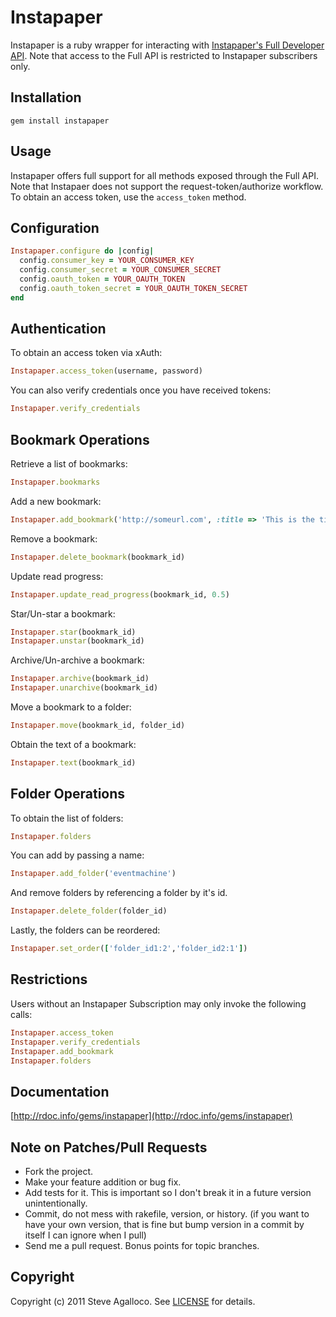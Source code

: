 Instapaper
=========
Instapaper is a ruby wrapper for interacting with [Instapaper's Full Developer API](http://www.instapaper.com/api/full).  Note that access to the Full API is restricted to Instapaper subscribers only.

Installation
------------
    gem install instapaper

Usage
-----

Instapaper offers full support for all methods exposed through the Full API.  Note that Instapaer does not support the request-token/authorize workflow.  To obtain an access token, use the `access_token` method.

Configuration
-------------

```ruby
Instapaper.configure do |config|
  config.consumer_key = YOUR_CONSUMER_KEY
  config.consumer_secret = YOUR_CONSUMER_SECRET
  config.oauth_token = YOUR_OAUTH_TOKEN
  config.oauth_token_secret = YOUR_OAUTH_TOKEN_SECRET
end
```

Authentication
--------------

To obtain an access token via xAuth:

```ruby
Instapaper.access_token(username, password)
```

You can also verify credentials once you have received tokens:

```ruby
Instapaper.verify_credentials
```

Bookmark Operations
-------------------

Retrieve a list of bookmarks:

```ruby
Instapaper.bookmarks
```

Add a new bookmark:

```ruby
Instapaper.add_bookmark('http://someurl.com', :title => 'This is the title', :description => 'This is the description')
```

Remove a bookmark:

```ruby
Instapaper.delete_bookmark(bookmark_id)
```

Update read progress:

```ruby
Instapaper.update_read_progress(bookmark_id, 0.5)
```

Star/Un-star a bookmark:

```ruby
Instapaper.star(bookmark_id)
Instapaper.unstar(bookmark_id)
```

Archive/Un-archive a bookmark:

```ruby
Instapaper.archive(bookmark_id)
Instapaper.unarchive(bookmark_id)
```

Move a bookmark to a folder:

```ruby
Instapaper.move(bookmark_id, folder_id)
```

Obtain the text of a bookmark:

```ruby
Instapaper.text(bookmark_id)
```

Folder Operations
-----------------

To obtain the list of folders:

```ruby
Instapaper.folders
```

You can add by passing a name:

```ruby
Instapaper.add_folder('eventmachine')
```

And remove folders by referencing a folder by it's id.

```ruby
Instapaper.delete_folder(folder_id)
```

Lastly, the folders can be reordered:

```ruby
Instapaper.set_order(['folder_id1:2','folder_id2:1'])
```

Restrictions
------------

Users without an Instapaper Subscription may only invoke the following calls:

```ruby
Instapaper.access_token
Instapaper.verify_credentials
Instapaper.add_bookmark
Instapaper.folders
```

Documentation
-------------

[http://rdoc.info/gems/instapaper](http://rdoc.info/gems/instapaper)

Note on Patches/Pull Requests
-----------------------------

* Fork the project.
* Make your feature addition or bug fix.
* Add tests for it. This is important so I don't break it in a
  future version unintentionally.
* Commit, do not mess with rakefile, version, or history.
  (if you want to have your own version, that is fine but bump version in a commit by itself I can ignore when I pull)
* Send me a pull request. Bonus points for topic branches.

Copyright
---------

Copyright (c) 2011 Steve Agalloco. See [LICENSE](https://github.com/spagalloco/instapaper/blob/master/LICENSE.md) for details.

